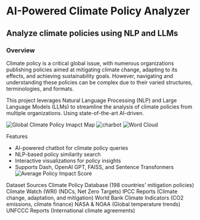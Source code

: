 # AI-Powered Climate Policy Analyzer 
## Analyze climate policies using NLP and LLMs

### Overview
Climate policy is a critical global issue, with numerous organizations publishing policies aimed at mitigating climate change, adapting to its effects, and achieving sustainability goals. However, navigating and understanding these policies can be complex due to their varied structures, terminologies, and formats.

This project leverages Natural Language Processing (NLP) and Large Language Models (LLMs) to streamline the analysis of climate policies from multiple organizations. Using state-of-the-art AI-driven.

![Global Climate Policy Imapct Map](https://github.com/user-attachments/assets/39bcca68-8548-43db-941a-3230d7fea0d6)
![charbot](https://github.com/user-attachments/assets/57127bb0-f8a1-4d1b-98c7-740e8709770f)
![Word Cloud](https://github.com/user-attachments/assets/702f2b48-6f78-46d3-87a5-580f5a2a7fe7)

Features
- AI-powered chatbot for climate policy queries
- NLP-based policy similarity search
- Interactive visualizations for policy insights
- Supports Dash, OpenAI GPT, FAISS, and Sentence Transformers
![Average Policy Impact Score](https://github.com/user-attachments/assets/436da2ee-9e8a-46df-aeb4-8cf98c5fa74d)

Dataset Sources
Climate Policy Database (198 countries' mitigation policies)
Climate Watch (WRI) (NDCs, Net Zero Targets)
IPCC Reports (Climate change, adaptation, and mitigation)
World Bank Climate Indicators (CO2 emissions, climate finance)
NASA & NOAA (Global temperature trends)
UNFCCC Reports (International climate agreements)

